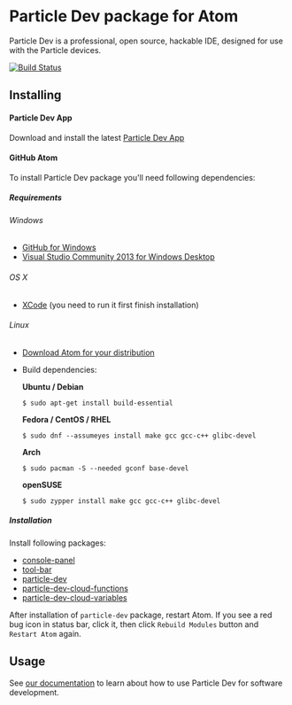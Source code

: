 # Particle Dev package for Atom

Particle Dev is a professional, open source, hackable IDE, designed for use with the Particle devices.

[![Build Status](https://travis-ci.org/spark/particle-dev.svg?branch=master)](https://travis-ci.org/spark/particle-dev)

## Installing

#### Particle Dev App

Download and install the latest [Particle Dev App](https://github.com/spark/particle-dev-app)

#### GitHub Atom

To install Particle Dev package you'll need following dependencies:

##### Requirements

###### Windows

* [GitHub for Windows](https://desktop.github.com/)
* [Visual Studio Community 2013 for Windows Desktop](https://www.visualstudio.com/en-us/downloads/download-visual-studio-vs#DownloadFamilies_2)

###### OS X

* [XCode](https://itunes.apple.com/gb/app/xcode/id497799835?mt=12) (you need to run it first finish installation)

###### Linux

* [Download Atom for your distribution](https://github.com/atom/atom/releases/latest)
* Build dependencies:

	**Ubuntu / Debian**

	`$ sudo apt-get install build-essential`

	**Fedora / CentOS / RHEL**

	`$ sudo dnf --assumeyes install make gcc gcc-c++ glibc-devel`

	**Arch**

	`$ sudo pacman -S --needed gconf base-devel`

	**openSUSE**

	`$ sudo zypper install make gcc gcc-c++ glibc-devel`

##### Installation

Install following packages:

* [console-panel](https://atom.io/packages/console-panel)
* [tool-bar](https://atom.io/packages/tool-bar)
* [particle-dev](https://atom.io/packages/particle-dev)
* [particle-dev-cloud-functions](https://atom.io/packages/particle-dev-cloud-functions)
* [particle-dev-cloud-variables](https://atom.io/packages/particle-dev-cloud-variables)

After installation of `particle-dev` package, restart Atom. If you see a red bug icon in status bar, click it, then click `Rebuild Modules` button and `Restart Atom` again.

## Usage

See [our documentation](https://docs.particle.io/guide/tools-and-features/dev/) to learn about how to use Particle Dev for software development.
